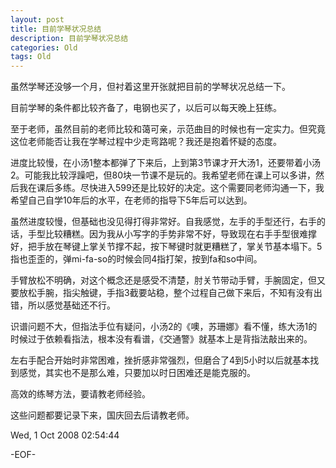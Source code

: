 ```yaml
---
layout: post
title: 目前学琴状况总结
description: 目前学琴状况总结
categories: Old
tags: Old
---
```

虽然学琴还没够一个月，但衬着这里开张就把目前的学琴状况总结一下。  
  
目前学琴的条件都比较齐备了，电钢也买了，以后可以每天晚上狂练。  
  
至于老师，虽然目前的老师比较和蔼可亲，示范曲目的时候也有一定实力。但究竟这位老师能否让我在学琴过程中少走弯路呢？我还是抱着怀疑的态度。  
  
进度比较慢，在小汤1整本都弹了下来后，上到第3节课才开大汤1，还要带着小汤2。可能我比较浮躁吧，但80块一节课不是玩的。我希望老师在课上可以多讲，然后我在课后多练。尽快进入599还是比较好的决定。这个需要同老师沟通一下，我希望自己自学10年后的水平，在老师的指导下5年后可以达到。  
  
虽然进度较慢，但基础也没见得打得非常好。自我感觉，左手的手型还行，右手的话，手型比较糟糕。因为我从小写字的手势非常不好，导致现在右手手型很难撑好，把手放在琴键上掌关节撑不起，按下琴键时就更糟糕了，掌关节基本塌下。5指也歪歪的，弹mi-fa-so的时候会同4指打架，按到fa和so中间。  
  
手臂放松不明确，对这个概念还是感受不清楚，肘关节带动手臂，手腕固定，但又要放松手腕，指尖触键，手指3截要站稳，整个过程自己做下来后，不知有没有出错，所以感觉基础还不行。  
  
识谱问题不大，但指法手位有疑问，小汤2的《噢，苏珊娜》看不懂，练大汤1的时候过于依赖看指法，根本没有看谱，《交通警》就基本上是背指法敲出来的。  
  
左右手配合开始时非常困难，挫折感非常强烈，但磨合了4到5小时以后就基本找到感觉，其实也不是那么难，只要加以时日困难还是能克服的。  
  
高效的练琴方法，要请教老师经验。  
  
这些问题都要记录下来，国庆回去后请教老师。

Wed, 1 Oct 2008 02:54:44

-EOF-